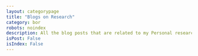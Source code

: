 ```yaml
---
layout: categorypage
title: "Blogs on Research"
category: bor
robots: noindex
description: All the blog posts that are related to my Personal research, research papers and conference presentations
isPost: False
isIndex: False
---
```

